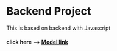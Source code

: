 # Backend Project

This is based on backend with Javascript

#### click here --> [Model link](https://app.eraser.io/workspace/qCPTgkLj21fFoJot0x4l)
